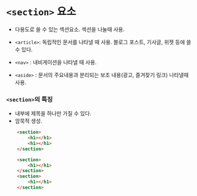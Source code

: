 # `<section>` 요소
- 다용도로 쓸 수 있는 섹션요소. 섹션을 나눌때 사용.

- `<article>`: 독립적인 문서를 나타낼 때 사용. 블로그 포스트, 기사글, 위젯 등에 쓸 수 있다.
- `<nav>` : 내비게이션을 나타낼 때 사용.
- `<aside>` : 문서의 주요내용과 분리되는 보조 내용(광고, 즐겨찾기 링크) 나타낼때 사용.

### `<section>`의 특징
- 내부에 제목을 하나만 가질 수 있다.
- 암묵적 생성.

```html
	<section>
		<h1></h1>
		<h1></h1>
	</section>

	<section>
		<h1></h1>
	</section>
	<section>
		<h1></h1>
	</section>
```